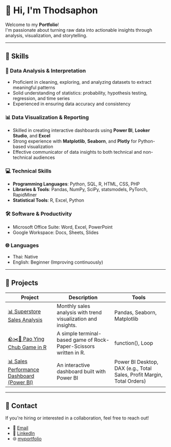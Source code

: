 # 👋 Hi, I'm Thodsaphon
Welcome to my **Portfolio**!  
I'm passionate about turning raw data into actionable insights through analysis, visualization, and storytelling.

---

## 🎯 Skills

### 🧠 Data Analysis & Interpretation
- Proficient in cleaning, exploring, and analyzing datasets to extract meaningful patterns
- Solid understanding of statistics: probability, hypothesis testing, regression, and time series
- Experienced in ensuring data accuracy and consistency

### 📊 Data Visualization & Reporting
- Skilled in creating interactive dashboards using **Power BI**, **Looker Studio**, and **Excel**
- Strong experience with **Matplotlib**, **Seaborn**, and **Plotly** for Python-based visualization
- Effective communicator of data insights to both technical and non-technical audiences

### 💻 Technical Skills
- **Programming Languages**: Python, SQL, R, HTML, CSS, PHP
- **Libraries & Tools**: Pandas, NumPy, SciPy, statsmodels, PyTorch, RapidMiner
- **Statistical Tools**: R, Excel, Python

### 🛠️ Software & Productivity
- Microsoft Office Suite: Word, Excel, PowerPoint
- Google Workspace: Docs, Sheets, Slides

### 🌐 Languages
- Thai: Native
- English: Beginner (Improving continuously)

---

## 🚀 Projects

| Project | Description | Tools |
|--------|-------------|--------|
| [📊 Superstore Sales Analysis](https://github.com/ThodsaphonChamnansuek/Superstore_Sales_Analysis.git) | Monthly sales analysis with trend visualization and insights. | Pandas, Seaborn, Matplotlib|
| [🪨✂️📄 Pao Ying Chub Game in R](https://github.com/yourusername/customer-churn-prediction) | A simple terminal-based game of Rock-Paper-Scissors written in R. | function(), Loop |
| [📊 Sales Performance Dashboard (Power BI)](https://github.com/ThodsaphonChamnansuek/Sales_Dashboard.git) | An interactive dashboard built with Power BI | Power BI Desktop, DAX (e.g., Total Sales, Profit Margin, Total Orders)  |


---

## 💬 Contact

If you're hiring or interested in a collaboration, feel free to reach out!

- 📧 [Email](mailto:thodsaphol.cha@gmail.com)
- 💼 [LinkedIn](https://www.linkedin.com/in/thodsaphon-chamnansuek-318642355)   
- 🌐 [myportfolio](https://github.com/ThodsaphonChamnansuek/my_portfolio.git)

